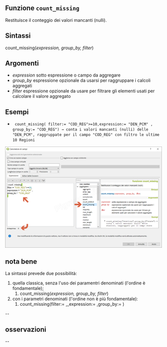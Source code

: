 ## Funzione `count_missing`

Restituisce il conteggio dei valori mancanti (nulli).

## Sintassi

count_missing(_expression, group_by, filter_)

## Argomenti

* _expression_ sotto espressione o campo da aggregare
* _group_by_ espressione opzionale da usarsi per raggruppare i calcoli aggregati
* _filter_ espressione opzionale da usare per filtrare gli elementi usati per calcolare il valore aggregato

## Esempi

* ` count_missing( filter:= "COD_REG">=10,expression:= "DEN_PCM" , group_by:= "COD_REG") → conta i valori mancanti (nulli) delle "DEN_PCM", raggruppate per il campo "COD_REG" con filtro le ultime 10 Regioni`

![](/img/aggregates/count_missing/count_missing1.png)

## nota bene

La sintassi prevede due possibilità:
1. quella classica, senza l'uso dei paramentri denominati (l'ordine è fondamentale);
    1. count_missing(_expression, group_by, filter_)
2. con i parametri denominati (l'ordine non è più fondamentale): 
    1. count_missing(filter:= ,_expression:= ,group_by:= )

--

## osservazioni

--